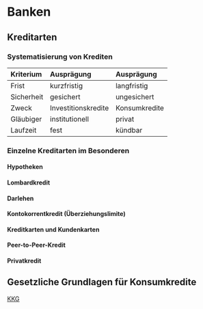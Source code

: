 # Banken

## Kreditarten

### Systematisierung von Krediten

| Kriterium | Ausprägung | Ausprägung |
| :-------- | :--------- | :--------- |
| Frist     | kurzfristig | langfristig |
| Sicherheit | gesichert | ungesichert |
| Zweck | Investitionskredite | Konsumkredite |
| Gläubiger | institutionell | privat | 
| Laufzeit | fest | kündbar |

### Einzelne Kreditarten im Besonderen

#### Hypotheken

#### Lombardkredit

#### Darlehen

#### Kontokorrentkredit (Überziehungslimite)

#### Kreditkarten und Kundenkarten

#### Peer-to-Peer-Kredit

#### Privatkredit

## Gesetzliche Grundlagen für Konsumkredite

[KKG](https://www.fedlex.admin.ch/eli/cc/2002/593/de)
